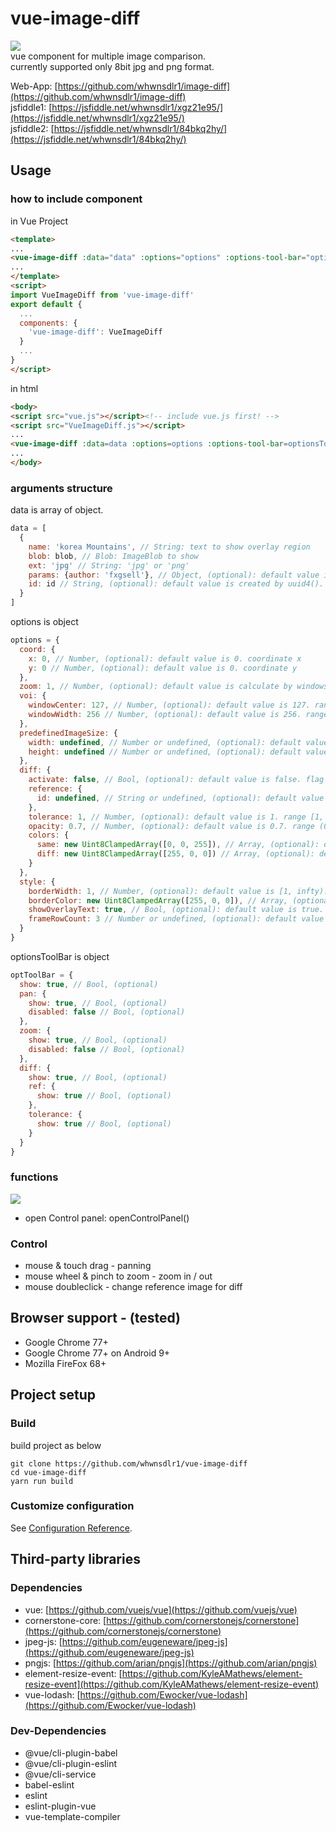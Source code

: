# vue-image-diff

![](https://github.com/whwnsdlr1/vue-image-diff/blob/master/example/example.gif?raw=true)
<br />
vue component for multiple image comparison.
<br />
currently supported only 8bit jpg and png format.

Web-App: [https://github.com/whwnsdlr1/image-diff](https://github.com/whwnsdlr1/image-diff)
<br />
jsfiddle1: [https://jsfiddle.net/whwnsdlr1/xgz21e95/](https://jsfiddle.net/whwnsdlr1/xgz21e95/)
<br />
jsfiddle2: [https://jsfiddle.net/whwnsdlr1/84bkq2hy/](https://jsfiddle.net/whwnsdlr1/84bkq2hy/)
<br />

## Usage
### how to include component
in Vue Project
```html
<template>
...
<vue-image-diff :data="data" :options="options" :options-tool-bar="optionsToolBar" />
...
</template>
<script>
import VueImageDiff from 'vue-image-diff'
export default {
  ...
  components: {
    'vue-image-diff': VueImageDiff
  }
  ...
}
</script>
```

in html
```html
<body>
<script src="vue.js"></script><!-- include vue.js first! -->
<script src="VueImageDiff.js"></script>
...
<vue-image-diff :data=data :options=options :options-tool-bar=optionsToolBar />
...
</body>
```

### arguments structure
data is array of object.
```js
data = [
  {
    name: 'korea Mountains', // String: text to show overlay region
    blob: blob, // Blob: ImageBlob to show
    ext: 'jpg' // String: 'jpg' or 'png'
    params: {author: 'fxgsell'}, // Object, (optional): default value is {}. text to show overlay region
    id: id // String, (optional): default value is created by uuid4(). unique id 
  }
]
```

options is object
```js
options = {
  coord: {
    x: 0, // Number, (optional): default value is 0. coordinate x
    y: 0 // Number, (optional): default value is 0. coordinate y
  },
  zoom: 1, // Number, (optional): default value is calculate by windows. zoom, scale value. 1 is original scale
  voi: {
    windowCenter: 127, // Number, (optional): default value is 127. range (0, 255]. adjust brightness
    windowWidth: 256 // Number, (optional): default value is 256. range (1, 256]. adjust contrast
  },
  predefinedImageSize: {
    width: undefined, // Number or undefined, (optional): default value in undefined. width to be resized. if not set, other images are resized based on the first image size.
    height: undefined // Number or undefined, (optional): default value in undefined. height to be resized. if not set, other images are resized based on the first image size.
  },
  diff: {
    activate: false, // Bool, (optional): default value is false. flag to show diff ovelary
    reference: {
      id: undefined, // String or undefined, (optional): default value is undefined. base image to diff. if not set, it is selected as the first image.
    },
    tolerance: 1, // Number, (optional): default value is 1. range [1, 441]. if difference value(Mean Square Error) is greater than or equal tolerance, pixel is set difference-tag. opposite, set same-tag less than tolerance. ![equation](http://latex.codecogs.com/png.latex?%5Csum_%7BP%7D%5E%7Bp%7D%28%5Csqrt%7B%28R_%7Bp1%7D-R_%7Bp2%7D%29%5E%7B2%7D%20&plus;%20%28G_%7Bp1%7D-G_%7Bp2%7D%29%5E%7B2%7D%20&plus;%20%28B_%7Bp1%7D-B_%7Bp2%7D%29%5E%7B2%7D%7D%29)
    opacity: 0.7, // Number, (optional): default value is 0.7. range (0, 1). opacity of diff overlay
    colors: {
      same: new Uint8ClampedArray([0, 0, 255]), // Array, (optional): default value is [0, 0, 255]. color rgb of same-tag pixel
      diff: new Uint8ClampedArray([255, 0, 0]) // Array, (optional): default value is [0, 0, 255]. color rgb of diff-tag pixel
    }
  },
  style: {
    borderWidth: 1, // Number, (optional): default value is [1, infty). border width between frames.
    borderColor: new Uint8ClampedArray([255, 0, 0]), // Array, (optional): default value is [255, 0, 0]. color rgb of border
    showOverlayText: true, // Bool, (optional): default value is true. flag to show overlay text
    frameRowCount: 3 // Number or undefined, (optional): default value is undefined. range [1, infty). frame row count. if not set, calcuate by data length.
  }
}
```

optionsToolBar is object
```js
optToolBar = {
  show: true, // Bool, (optional)
  pan: {
    show: true, // Bool, (optional)
    disabled: false // Bool, (optional)
  },
  zoom: {
    show: true, // Bool, (optional)
    disabled: false // Bool, (optional)
  },
  diff: {
    show: true, // Bool, (optional)
    ref: {
      show: true // Bool, (optional)
    },
    tolerance: {
      show: true // Bool, (optional)
    }
  }
}
```
### functions
![](https://github.com/whwnsdlr1/vue-image-diff/blob/master/example/control_panel.png?raw=true)
- open Control panel: openControlPanel()


### Control
- mouse & touch drag - panning
- mouse wheel & pinch to zoom - zoom in / out
- mouse doubleclick - change reference image for diff

## Browser support - (tested)
- Google Chrome 77+
- Google Chrome 77+ on Android 9+
- Mozilla FireFox 68+

## Project setup
### Build
build project as below
```
git clone https://github.com/whwnsdlr1/vue-image-diff
cd vue-image-diff
yarn run build
```
### Customize configuration
See [Configuration Reference](https://cli.vuejs.org/config/).

## Third-party libraries
### Dependencies
- vue: [https://github.com/vuejs/vue](https://github.com/vuejs/vue)
- cornerstone-core: [https://github.com/cornerstonejs/cornerstone](https://github.com/cornerstonejs/cornerstone)
- jpeg-js: [https://github.com/eugeneware/jpeg-js](https://github.com/eugeneware/jpeg-js)
- pngjs: [https://github.com/arian/pngjs](https://github.com/arian/pngjs)
- element-resize-event: [https://github.com/KyleAMathews/element-resize-event](https://github.com/KyleAMathews/element-resize-event)
- vue-lodash: [https://github.com/Ewocker/vue-lodash](https://github.com/Ewocker/vue-lodash)

### Dev-Dependencies
- @vue/cli-plugin-babel
- @vue/cli-plugin-eslint
- @vue/cli-service
- babel-eslint
- eslint
- eslint-plugin-vue
- vue-template-compiler
